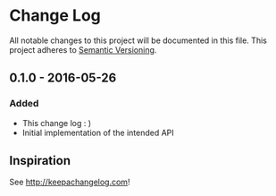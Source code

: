 # Change Log

All notable changes to this project will be documented in this file.
This project adheres to [Semantic Versioning](http://semver.org/).

## 0.1.0 - 2016-05-26

### Added

- This change log : )
- Initial implementation of the intended API

## Inspiration

See http://keepachangelog.com!
